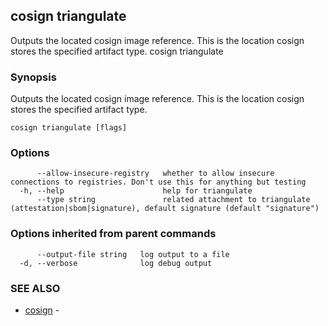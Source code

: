 ## cosign triangulate

Outputs the located cosign image reference. This is the location cosign stores the specified artifact type.
cosign triangulate <image uri>

### Synopsis

Outputs the located cosign image reference. This is the location cosign stores the specified artifact type.

```
cosign triangulate [flags]
```

### Options

```
      --allow-insecure-registry   whether to allow insecure connections to registries. Don't use this for anything but testing
  -h, --help                      help for triangulate
      --type string               related attachment to triangulate (attestation|sbom|signature), default signature (default "signature")
```

### Options inherited from parent commands

```
      --output-file string   log output to a file
  -d, --verbose              log debug output
```

### SEE ALSO

* [cosign](cosign.md)	 - 

